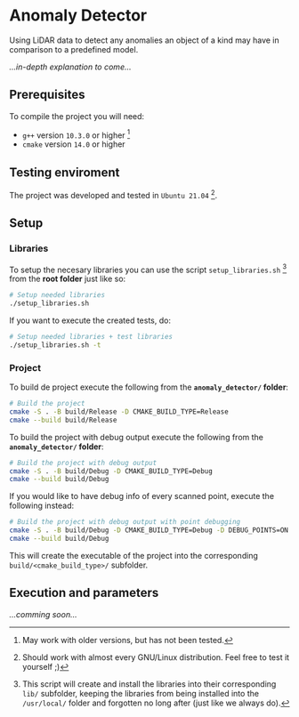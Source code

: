 # Anomaly Detector

Using LiDAR data to detect any anomalies an object of a kind may have in comparison to a predefined model.

_...in-depth explanation to come..._

## Prerequisites
To compile the project you will need:
- `g++` version `10.3.0` or higher [^1]
- `cmake` version `14.0` or higher

[^1]: May work with older versions, but has not been tested.

## Testing enviroment
The project was developed and tested in `Ubuntu 21.04` [^2].

[^2]: Should work with almost every GNU/Linux distribution. Feel free to test it yourself ;)

## Setup
### Libraries
To setup the necesary libraries you can use the script `setup_libraries.sh` [^3] from the **root folder** just like so:
```bash
# Setup needed libraries
./setup_libraries.sh
```

If you want to execute the created tests, do:
```bash
# Setup needed libraries + test libraries
./setup_libraries.sh -t
```

[^3]: This script will create and install the libraries into their corresponding `lib/` subfolder, keeping the libraries from being installed into the `/usr/local/` folder and forgotten no long after (just like we always do).

### Project
To build de project execute the following from the **`anomaly_detector/` folder**: 
```bash
# Build the project
cmake -S . -B build/Release -D CMAKE_BUILD_TYPE=Release
cmake --build build/Release
```

To build the project with debug output execute the following from the **`anomaly_detector/` folder**:
```bash
# Build the project with debug output
cmake -S . -B build/Debug -D CMAKE_BUILD_TYPE=Debug
cmake --build build/Debug
```

If you would like to have debug info of every scanned point, execute the following instead:

```bash
# Build the project with debug output with point debugging
cmake -S . -B build/Debug -D CMAKE_BUILD_TYPE=Debug -D DEBUG_POINTS=ON
cmake --build build/Debug
```

This will create the executable of the project into the corresponding `build/<cmake_build_type>/` subfolder.

## Execution and parameters

_...comming soon..._